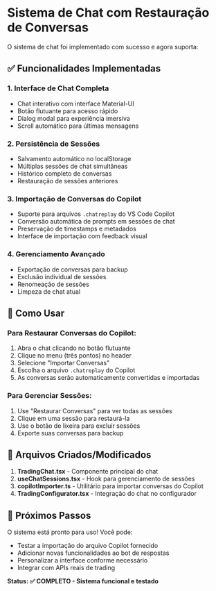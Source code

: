 # Sistema de Chat com Restauração de Conversas

O sistema de chat foi implementado com sucesso e agora suporta:

## ✅ Funcionalidades Implementadas

### 1. **Interface de Chat Completa**
- Chat interativo com interface Material-UI
- Botão flutuante para acesso rápido
- Dialog modal para experiência imersiva
- Scroll automático para últimas mensagens

### 2. **Persistência de Sessões**
- Salvamento automático no localStorage
- Múltiplas sessões de chat simultâneas
- Histórico completo de conversas
- Restauração de sessões anteriores

### 3. **Importação de Conversas do Copilot**
- Suporte para arquivos `.chatreplay` do VS Code Copilot
- Conversão automática de prompts em sessões de chat
- Preservação de timestamps e metadados
- Interface de importação com feedback visual

### 4. **Gerenciamento Avançado**
- Exportação de conversas para backup
- Exclusão individual de sessões
- Renomeação de sessões
- Limpeza de chat atual

## 🔧 Como Usar

### Para Restaurar Conversas do Copilot:
1. Abra o chat clicando no botão flutuante
2. Clique no menu (três pontos) no header
3. Selecione "Importar Conversas"
4. Escolha o arquivo `.chatreplay` do Copilot
5. As conversas serão automaticamente convertidas e importadas

### Para Gerenciar Sessões:
1. Use "Restaurar Conversas" para ver todas as sessões
2. Clique em uma sessão para restaurá-la
3. Use o botão de lixeira para excluir sessões
4. Exporte suas conversas para backup

## 📁 Arquivos Criados/Modificados

1. **TradingChat.tsx** - Componente principal do chat
2. **useChatSessions.tsx** - Hook para gerenciamento de sessões
3. **copilotImporter.ts** - Utilitário para importar conversas do Copilot
4. **TradingConfigurator.tsx** - Integração do chat no configurador

## 🎯 Próximos Passos

O sistema está pronto para uso! Você pode:
- Testar a importação do arquivo Copilot fornecido
- Adicionar novas funcionalidades ao bot de respostas
- Personalizar a interface conforme necessário
- Integrar com APIs reais de trading

**Status: ✅ COMPLETO - Sistema funcional e testado**